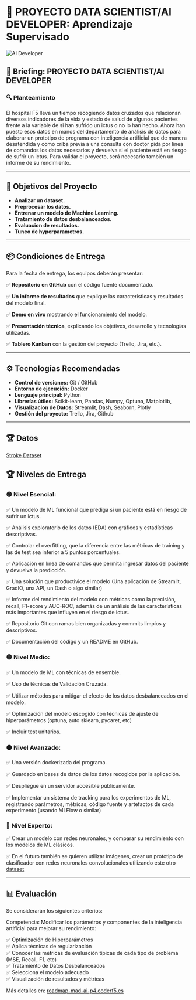 # 🚀 PROYECTO DATA SCIENTIST/AI DEVELOPER: Aprendizaje Supervisado

![AI Developer](https://github.com/user-attachments/assets/fb2e482e-bdf6-4449-9285-6f780d2f7dd7)

## 📜 Briefing: PROYECTO DATA SCIENTIST/AI DEVELOPER

### 🔍 Planteamiento  

El hospital F5 lleva un tiempo recogiendo datos cruzados que relacionan diversos
indicadores de la vida y estado de salud de algunos pacientes frente a la variable de si han
sufrido un ictus o no lo han hecho.
Ahora han puesto esos datos en manos del departamento de análisis de datos para
elaborar un prototipo de programa con inteligencia artificial que de manera desatendida y
como criba previa a una consulta con doctor pida por línea de comandos los datos
necesarios y devuelva si el paciente está en riesgo de sufrir un ictus.
Para validar el proyecto, será necesario también un informe de su rendimiento.

---

## 🎯 Objetivos del Proyecto  

* **Analizar un dataset.**  
* **Preprocesar los datos.**  
* **Entrenar un modelo de Machine Learning.**
* **Tratamiento de datos desbalanceados.**  
* **Evaluacion de resultados.**
* **Tuneo de hyperparametros.**   

---

## 📦 Condiciones de Entrega  

Para la fecha de entrega, los equipos deberán presentar:  

✅ **Repositorio en GitHub** con el código fuente documentado.

✅ **Un informe de resultados** que explique las caracteristicas y resultados del modelo final.

✅ **Demo en vivo** mostrando el funcionamiento del modelo.

✅ **Presentación técnica**, explicando los objetivos, desarrollo y tecnologías utilizadas.

✅ **Tablero Kanban** con la gestión del proyecto (Trello, Jira, etc.).  

---

## ⚙️ Tecnologías Recomendadas  

- **Control de versiones:** Git / GitHub  
- **Entorno de ejecución:** Docker  
- **Lenguaje principal:** Python  
- **Librerías útiles:** Scikit-learn, Pandas, Numpy, Optuna, Matplotlib, 
- **Visualizacion de Datos:** Streamlit, Dash, Seaborn, Plotly
- **Gestión del proyecto:** Trello, Jira, Github  

---
## 🏆 Datos
[Stroke Dataset](https://drive.google.com/drive/folders/1zIB19zr1TDA-iGN_KaxxA5owywWEL3Z2)

## 🏆 Niveles de Entrega  

### 🟢 **Nivel Esencial:**  
✅ Un modelo de ML funcional que prediga si un paciente está en riesgo de sufrir un
ictus.

✅ Análisis exploratorio de los datos (EDA) con gráficos y estadísticas descriptivas. 

✅ Controlar el overfitting, que la diferencia entre las métricas de training y las de test
sea inferior a 5 puntos porcentuales.

✅ Aplicación en línea de comandos que permita ingresar datos del paciente y devuelva
la predicción.

✅ Una solución que productivice el modelo (Una aplicación de Streamlit, GradIO, una
API, un Dash o algo similar)

✅ Informe del rendimiento del modelo con métricas como la precisión, recall, F1-score
y AUC-ROC, además de un análisis de las características más importantes que
influyen en el riesgo de ictus.

✅ Repositorio Git con ramas bien organizadas y commits limpios y descriptivos.

✅ Documentación del código y un README en GitHub.  

### 🟡 **Nivel Medio:**  
✅ Un modelo de ML con técnicas de ensemble.

✅ Uso de técnicas de Validación Cruzada.

✅ Utilizar métodos para mitigar el efecto de los datos desbalanceados en el modelo.

✅ Optimización del modelo escogido con técnicas de ajuste de hiperparámetros (optuna, auto sklearn, pycaret, etc)

✅ Incluir test unitarios. 


### 🟠 **Nivel Avanzado:**  
✅ Una versión dockerizada del programa.

✅ Guardado en bases de datos de los datos recogidos por la aplicación.

✅ Despliegue en un servidor accesible públicamente. 

✅ Implementar un sistema de tracking para los experimentos de ML, registrando parámetros, métricas, código fuente y artefactos de cada experimento (usando MLFlow o similar)

### 🔴 **Nivel Experto:**  
✅ Crear un modelo con redes neuronales, y comparar su rendimiento con los modelos de ML clásicos.

✅ En el futuro también se quieren utilizar imágenes, crear un prototipo de clasificador con redes neuronales convolucionales utilizando este otro [dataset](https://www.kaggle.com/datasets/afridirahman/brain-stroke-ct-image-dataset/data)

---

## 📊 Evaluación  

Se considerarán los siguientes criterios:  

Competencia:  Modificar los parámetros y componentes de la inteligencia artificial para mejorar su rendimiento:

✅ Optimización de Hiperparámetros    
✅ Aplica técnicas de regularización  
✅ Conocer las métricas de evaluación típicas de cada tipo de problema (MSE, Recall, F1, etc)    
✅ Tratamiento de Datos Desbalanceados    
✅ Selecciona el modelo adecuado   
✅ Visualización de resultados y métricas   

Más detalles en: [roadmap-mad-ai-p4.coderf5.es](https://roadmap-mad-ai-p4.coderf5.es/)  

 
